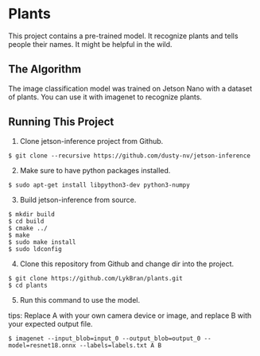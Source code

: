 # Plants  

This project contains a pre-trained model. It recognize plants and tells people their names. It might be helpful in the wild.  

## The Algorithm  

The image classification model was trained on Jetson Nano with a dataset of plants. You can use it with imagenet to recognize plants.  

## Running This Project

1. Clone jetson-inference project from Github.  

```
$ git clone --recursive https://github.com/dusty-nv/jetson-inference
```

2. Make sure to have python packages installed.  

```
$ sudo apt-get install libpython3-dev python3-numpy
```

3. Build jetson-inference from source.  

```
$ mkdir build
$ cd build
$ cmake ../
$ make
$ sudo make install
$ sudo ldconfig
```

4. Clone this repository from Github and change dir into the project.  

```
$ git clone https://github.com/LykBran/plants.git
$ cd plants
```

5. Run this command to use the model.  

tips: Replace A with your own camera device or image, and replace B with your expected output file.  
```
$ imagenet --input_blob=input_0 --output_blob=output_0 --model=resnet18.onnx --labels=labels.txt A B
```
